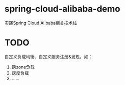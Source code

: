 # spring-cloud-alibaba-demo
实践Spring Cloud Alibaba相关技术栈

# TODO
自定义负载均衡、自定义服务注册&发现，如：
1. 跨zone负载
2. 灰度负载
3. ......
